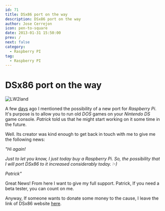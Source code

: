 ```yaml
---
id: 71
title: DSx86 port on the way
description: DSx86 port on the way
author: Jose Cerrejon
icon: pen-to-square
date: 2013-01-31 15:50:00
prev: /
next: false
category:
  - Raspberry PI
tag:
  - Raspberry PI
---
```


# DSx86 port on the way

![LW2land](/images/DSx86Animated2.gif)

A few [days](/post.php?id=59) ago I mentioned the possibility of a new port for *Raspberry Pi*. It's purpose is to allow you to run old *DOS* games on your *Nintendo DS* game console. *Patrick* told us that he might start working on it some time in the future.


Well. Its creator was kind enough to get back in touch with me to give me the following news:

*"Hi again!*
 
*Just to let you know, I just today buy a Raspberry Pi. So, the possibility that I will port DSx86 to it increased considerably today. :-)*
 
*Patrick"*

Great News! From here I want to give my full support. Patrick, If you need a beta tester, you can count on me.

Anyway, If someone wants to donate some money to the cause, I leave the link of DSx86 website [here](http://dsx86.patrickaalto.com).